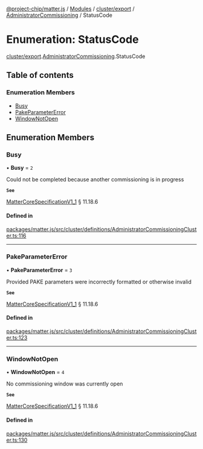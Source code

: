 [@project-chip/matter.js](../README.md) / [Modules](../modules.md) / [cluster/export](../modules/cluster_export.md) / [AdministratorCommissioning](../modules/cluster_export.AdministratorCommissioning.md) / StatusCode

# Enumeration: StatusCode

[cluster/export](../modules/cluster_export.md).[AdministratorCommissioning](../modules/cluster_export.AdministratorCommissioning.md).StatusCode

## Table of contents

### Enumeration Members

- [Busy](cluster_export.AdministratorCommissioning.StatusCode.md#busy)
- [PakeParameterError](cluster_export.AdministratorCommissioning.StatusCode.md#pakeparametererror)
- [WindowNotOpen](cluster_export.AdministratorCommissioning.StatusCode.md#windownotopen)

## Enumeration Members

### Busy

• **Busy** = ``2``

Could not be completed because another commissioning is in progress

**`See`**

[MatterCoreSpecificationV1_1](../interfaces/spec_export.MatterCoreSpecificationV1_1.md) § 11.18.6

#### Defined in

[packages/matter.js/src/cluster/definitions/AdministratorCommissioningCluster.ts:116](https://github.com/project-chip/matter.js/blob/b7330d72/packages/matter.js/src/cluster/definitions/AdministratorCommissioningCluster.ts#L116)

___

### PakeParameterError

• **PakeParameterError** = ``3``

Provided PAKE parameters were incorrectly formatted or otherwise invalid

**`See`**

[MatterCoreSpecificationV1_1](../interfaces/spec_export.MatterCoreSpecificationV1_1.md) § 11.18.6

#### Defined in

[packages/matter.js/src/cluster/definitions/AdministratorCommissioningCluster.ts:123](https://github.com/project-chip/matter.js/blob/b7330d72/packages/matter.js/src/cluster/definitions/AdministratorCommissioningCluster.ts#L123)

___

### WindowNotOpen

• **WindowNotOpen** = ``4``

No commissioning window was currently open

**`See`**

[MatterCoreSpecificationV1_1](../interfaces/spec_export.MatterCoreSpecificationV1_1.md) § 11.18.6

#### Defined in

[packages/matter.js/src/cluster/definitions/AdministratorCommissioningCluster.ts:130](https://github.com/project-chip/matter.js/blob/b7330d72/packages/matter.js/src/cluster/definitions/AdministratorCommissioningCluster.ts#L130)

